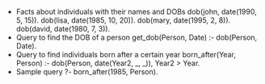 ﻿- Facts about individuals with their names and DOBs dob(john, date(1990, 5, 15)). dob(lisa, date(1985, 10, 20)). dob(mary, date(1995, 2, 8)). dob(david, date(1980, 7, 3)).
- Query to find the DOB of a person get\_dob(Person, Date) :- dob(Person, Date).
- Query to find individuals born after a certain year born\_after(Year, Person) :- dob(Person, date(Year2, \_, \_)), Year2 > Year.
- Sample query ?- born\_after(1985, Person).
